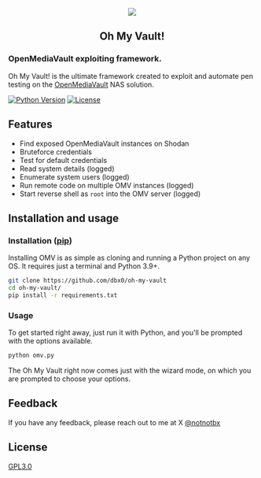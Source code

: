 <p align="center">
  <img src="https://i.ibb.co/mvp9xXR/omv.png" />
</p>

<h2 align="center">Oh My Vault!</h2>

### OpenMediaVault exploiting framework.

Oh My Vault! is the ultimate framework created to exploit and automate pen testing on the [OpenMediaVault](https://www.openmediavault.org/) NAS solution.

[![Python Version](https://img.shields.io/badge/python-3.9+-FF8400)](https://www.python.org) 
[![License](https://img.shields.io/badge/license-GPLv3-FF8400.svg)](https://github.com/blacklanternsecurity/bbot/blob/dev/LICENSE)


## Features

- Find exposed OpenMediaVault instances on Shodan
- Bruteforce credentials
- Test for default credentials
- Read system details (logged)
- Enumerate system users (logged)
- Run remote code on multiple OMV instances (logged)
- Start reverse shell as `root` into the OMV server (logged)


## Installation and usage

### Installation ([pip](https://pypi.org/project/bbot/))
 
Installing OMV is as simple as cloning and running a Python project on any OS. It requires just a terminal and Python 3.9+. 

```bash
git clone https://github.com/dbx0/oh-my-vault
cd oh-my-vault/
pip install -r requirements.txt
```

### Usage

To get started right away, just run it with Python, and you'll be prompted with the options available.

```bash
python omv.py
```

The Oh My Vault right now comes just with the wizard mode, on which you are prompted to choose your options.

## Feedback

If you have any feedback, please reach out to me at X [@notnotbx](https://x.com/notnotbx0)

## License

[GPL3.0](LICENSE)

